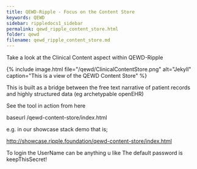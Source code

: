 ```yaml
---
title: QEWD-Ripple - Focus on the Content Store
keywords: QEWD
sidebar: rippledocs1_sidebar
permalink: qewd_ripple_content_store.html
folder: qewd
filename: qewd_ripple_content_store.md
---
```





Take a look at the Clinical Content aspect within QEWD-Ripple

{% include image.html file="/qewd/ClinicalContentStore.png" alt="Jekyll" caption="This is a view of the QEWD Content Store" %}

This is built as a bridge between the free text narrative of patient records and highly structured data (eg archetypable openEHR)

See the tool in action from here

baseurl /qewd-content-store/index.html

e.g. in our showcase stack demo that is;

http://showcase.ripple.foundation/qewd-content-store/index.html

To login the UserName can be anything u like
The default password is keepThisSecret!
